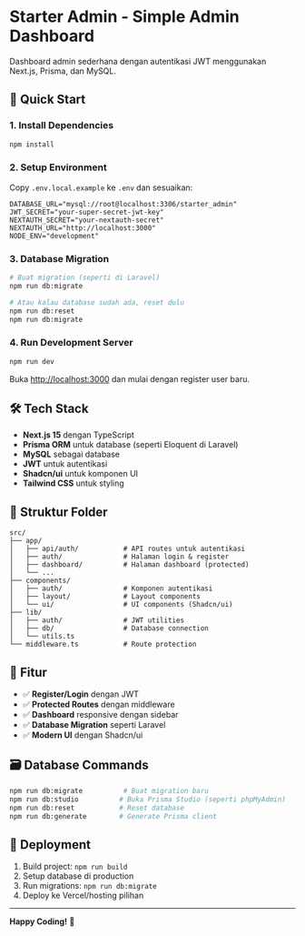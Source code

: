 # Starter Admin - Simple Admin Dashboard

Dashboard admin sederhana dengan autentikasi JWT menggunakan Next.js, Prisma, dan MySQL.

## 🚀 Quick Start

### 1. Install Dependencies
```bash
npm install
```

### 2. Setup Environment
Copy `.env.local.example` ke `.env` dan sesuaikan:
```env
DATABASE_URL="mysql://root@localhost:3306/starter_admin"
JWT_SECRET="your-super-secret-jwt-key"
NEXTAUTH_SECRET="your-nextauth-secret"
NEXTAUTH_URL="http://localhost:3000"
NODE_ENV="development"
```

### 3. Database Migration
```bash
# Buat migration (seperti di Laravel)
npm run db:migrate

# Atau kalau database sudah ada, reset dulu
npm run db:reset
npm run db:migrate
```

### 4. Run Development Server
```bash
npm run dev
```

Buka [http://localhost:3000](http://localhost:3000) dan mulai dengan register user baru.

## 🛠️ Tech Stack

- **Next.js 15** dengan TypeScript
- **Prisma ORM** untuk database (seperti Eloquent di Laravel)
- **MySQL** sebagai database
- **JWT** untuk autentikasi
- **Shadcn/ui** untuk komponen UI
- **Tailwind CSS** untuk styling

## 📁 Struktur Folder

```
src/
├── app/
│   ├── api/auth/           # API routes untuk autentikasi
│   ├── auth/               # Halaman login & register  
│   ├── dashboard/          # Halaman dashboard (protected)
│   └── ...
├── components/
│   ├── auth/               # Komponen autentikasi
│   ├── layout/             # Layout components
│   └── ui/                 # UI components (Shadcn/ui)
├── lib/
│   ├── auth/               # JWT utilities
│   ├── db/                 # Database connection
│   └── utils.ts
└── middleware.ts           # Route protection
```

## 🔐 Fitur

- ✅ **Register/Login** dengan JWT
- ✅ **Protected Routes** dengan middleware
- ✅ **Dashboard** responsive dengan sidebar
- ✅ **Database Migration** seperti Laravel
- ✅ **Modern UI** dengan Shadcn/ui

## 🗃️ Database Commands

```bash
npm run db:migrate          # Buat migration baru
npm run db:studio          # Buka Prisma Studio (seperti phpMyAdmin)
npm run db:reset           # Reset database
npm run db:generate        # Generate Prisma client
```

## 🚀 Deployment

1. Build project: `npm run build`
2. Setup database di production
3. Run migrations: `npm run db:migrate`
4. Deploy ke Vercel/hosting pilihan

---

**Happy Coding!** 🎉
